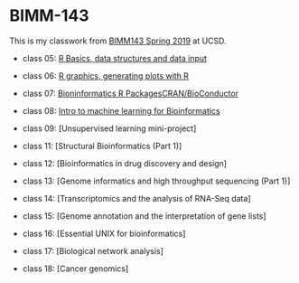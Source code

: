 # BIMM-143

This is my classwork from [BIMM143 Spring 2019](https://bioboot.github.io/bimm143_S19/) at UCSD.

- class 05: [R Basics, data structures and data input](https://github.com/lgtran/bimm143/blob/master/class05/class05.md)
- class 06: [R graphics, generating plots with R](https://github.com/lgtran/bimm143/blob/master/class06/class06.md)
- class 07: [Bioninformatics R PackagesCRAN/BioConductor ](https://github.com/lgtran/bimm143/blob/master/class07/Class07.md)
- class 08: [Intro to machine learning for Bioinformatics](https://github.com/lgtran/bimm143/blob/master/class8/UKfoodsplot.md)
- class 09: [Unsupervised learning mini-project]

- class 11: [Structural Bioinformatics (Part 1)]
- class 12: [Bioinformatics in drug discovery and design]
- class 13: [Genome informatics and high throughput sequencing (Part 1)]
- class 14: [Transcriptomics and the analysis of RNA-Seq data]
- class 15: [Genome annotation and the interpretation of gene lists]
- class 16: [Essential UNIX for bioinformatics]
- class 17: [Biological network analysis]
- class 18: [Cancer genomics]

